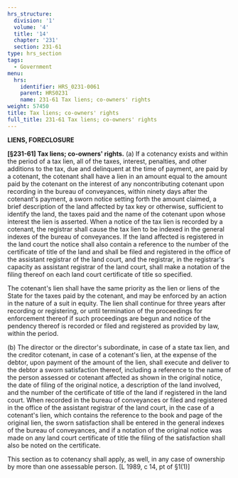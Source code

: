 ```yaml
---
hrs_structure:
  division: '1'
  volume: '4'
  title: '14'
  chapter: '231'
  section: 231-61
type: hrs_section
tags:
  - Government
menu:
  hrs:
    identifier: HRS_0231-0061
    parent: HRS0231
    name: 231-61 Tax liens; co-owners' rights
weight: 57450
title: Tax liens; co-owners' rights
full_title: 231-61 Tax liens; co-owners' rights
---
```

**LIENS, FORECLOSURE**

**[§231-61] Tax liens; co-owners' rights.** (a) If a cotenancy exists and within the period of a tax lien, all of the taxes, interest, penalties, and other additions to the tax, due and delinquent at the time of payment, are paid by a cotenant, the cotenant shall have a lien in an amount equal to the amount paid by the cotenant on the interest of any noncontributing cotenant upon recording in the bureau of conveyances, within ninety days after the cotenant's payment, a sworn notice setting forth the amount claimed, a brief description of the land affected by tax key or otherwise, sufficient to identify the land, the taxes paid and the name of the cotenant upon whose interest the lien is asserted. When a notice of the tax lien is recorded by a cotenant, the registrar shall cause the tax lien to be indexed in the general indexes of the bureau of conveyances. If the land affected is registered in the land court the notice shall also contain a reference to the number of the certificate of title of the land and shall be filed and registered in the office of the assistant registrar of the land court, and the registrar, in the registrar's capacity as assistant registrar of the land court, shall make a notation of the filing thereof on each land court certificate of title so specified.

The cotenant's lien shall have the same priority as the lien or liens of the State for the taxes paid by the cotenant, and may be enforced by an action in the nature of a suit in equity. The lien shall continue for three years after recording or registering, or until termination of the proceedings for enforcement thereof if such proceedings are begun and notice of the pendency thereof is recorded or filed and registered as provided by law, within the period.

(b) The director or the director's subordinate, in case of a state tax lien, and the creditor cotenant, in case of a cotenant's lien, at the expense of the debtor, upon payment of the amount of the lien, shall execute and deliver to the debtor a sworn satisfaction thereof, including a reference to the name of the person assessed or cotenant affected as shown in the original notice, the date of filing of the original notice, a description of the land involved, and the number of the certificate of title of the land if registered in the land court. When recorded in the bureau of conveyances or filed and registered in the office of the assistant registrar of the land court, in the case of a cotenant's lien, which contains the reference to the book and page of the original lien, the sworn satisfaction shall be entered in the general indexes of the bureau of conveyances, and if a notation of the original notice was made on any land court certificate of title the filing of the satisfaction shall also be noted on the certificate.

This section as to cotenancy shall apply, as well, in any case of ownership by more than one assessable person. [L 1989, c 14, pt of §1(1)]